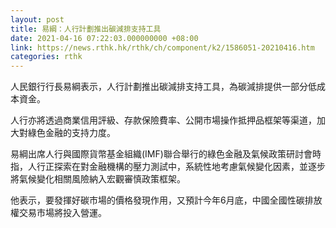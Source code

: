 ```yaml
---
layout: post
title: 易綱：人行計劃推出碳減排支持工具
date: 2021-04-16 07:22:03.000000000 +08:00
link: https://news.rthk.hk/rthk/ch/component/k2/1586051-20210416.htm
categories: rthk
---
```


人民銀行行長易綱表示，人行計劃推出碳減排支持工具，為碳減排提供一部分低成本資金。

人行亦將透過商業信用評級、存款保險費率、公開市場操作抵押品框架等渠道，加大對綠色金融的支持力度。

易綱出席人行與國際貨幣基金組織(IMF)聯合舉行的綠色金融及氣候政策研討會時指，人行正探索在對金融機構的壓力測試中，系統性地考慮氣候變化因素，並逐步將氣候變化相關風險納入宏觀審慎政策框架。

他表示，要發揮好碳市場的價格發現作用，又預計今年6月底，中國全國性碳排放權交易市場將投入營運。
